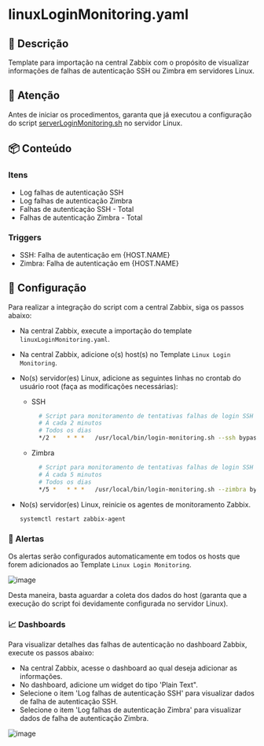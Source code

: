 # linuxLoginMonitoring.yaml

## 📝 Descrição
Template para importação na central Zabbix com o propósito de visualizar informações de falhas de autenticação SSH ou Zimbra em servidores Linux.

## 🚩 Atenção
Antes de iniciar os procedimentos, garanta que já executou a configuração do script [serverLoginMonitoring.sh](https://github.com/matheusseman/ServerLoginMonitoring) no servidor Linux.

## 📦 Conteúdo
### Itens
- Log falhas de autenticação SSH
- Log falhas de autenticação Zimbra
- Falhas de autenticação SSH - Total
- Falhas de autenticação Zimbra - Total

### Triggers
- SSH: Falha de autenticação em {HOST.NAME}
- Zimbra: Falha de autenticação em {HOST.NAME}
 
## 🔧 Configuração
Para realizar a integração do script com a central Zabbix, siga os passos abaixo:
- Na central Zabbix, execute a importação do template `linuxLoginMonitoring.yaml`.
- Na central Zabbix, adicione o(s) host(s) no Template `Linux Login Monitoring`.
- No(s) servidor(es) Linux, adicione as seguintes linhas no crontab do usuário root (faça as modificações necessárias):
  - SSH
    
      ```bash
        # Script para monitoramento de tentativas falhas de login SSH
        # Á cada 2 minutos
        # Todos os dias
        */2 *   * * *   /usr/local/bin/login-monitoring.sh --ssh bypass
  
  - Zimbra
    
      ```bash
        # Script para monitoramento de tentativas falhas de login SSH
        # Á cada 5 minutos
        # Todos os dias
        */5 *   * * *   /usr/local/bin/login-monitoring.sh --zimbra bypass

- No(s) servidor(es) Linux, reinicie os agentes de monitoramento Zabbix.

    ```bash
    systemctl restart zabbix-agent

### 🔔 Alertas
Os alertas serão configurados automaticamente em todos os hosts que forem adicionados ao Template `Linux Login Monitoring`.

![image](https://github.com/matheusseman/ServerLoginMonitoring/assets/119596051/7a0a996f-6b47-44c2-98cc-340015247a9e)

Desta maneira, basta aguardar a coleta dos dados do host (garanta que a execução do script foi devidamente configurada no servidor Linux).


### 📈 Dashboards
Para visualizar detalhes das falhas de autenticação no dashboard Zabbix, execute os passos abaixo:
- Na central Zabbix, acesse o dashboard ao qual deseja adicionar as informações.
- No dashboard, adicione um widget do tipo 'Plain Text".
 - Selecione o item 'Log falhas de autenticação SSH' para visualizar dados de falha de autenticação SSH.
 - Selecione o item 'Log falhas de autenticação Zimbra' para visualizar dados de falha de autenticação Zimbra.

![image](https://github.com/matheusseman/ServerLoginMonitoring/assets/119596051/d29a77c2-c9ca-44b5-8004-075e0fca8c4c)









